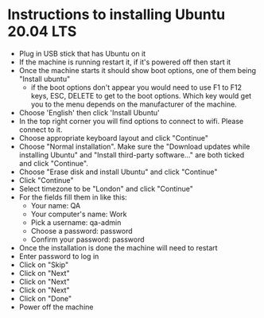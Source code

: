 # Instructions to installing Ubuntu 20.04 LTS

* Plug in USB stick that has Ubuntu on it
* If the machine is running restart it, if it's powered off then start it
* Once the machine starts it should show boot options, one of them being "Install ubuntu"
    * if the boot options don't appear you would need to use F1 to F12 keys, ESC, DELETE to get to the boot options. 
    Which key would get you to the menu depends on the manufacturer of the machine.
* Choose 'English' then click 'Install Ubuntu'
* In the top right corner you will find options to connect to wifi. Please connect to it.
* Choose appropriate keyboard layout and click "Continue"
* Choose "Normal installation". Make sure the "Download updates while installing Ubuntu" and "Install third-party software..." are both ticked and click "Continue".
* Choose "Erase disk and install Ubuntu" and click "Continue"
* Click "Continue"
* Select timezone to be "London" and click "Continue"
* For the fields fill them in like this:
    * Your name: QA
    * Your computer's name: Work
    * Pick a username: qa-admin
    * Choose a password: password
    * Confirm your password: password
* Once the installation is done the machine will need to restart
* Enter password to log in
* Click on "Skip"
* Click on "Next"
* Click on "Next"
* Click on "Next"
* Click on "Done"
* Power off the machine